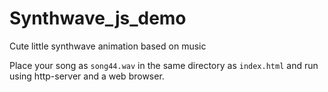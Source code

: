 # Synthwave_js_demo
Cute little synthwave animation based on music

Place your song as `song44.wav` in the same directory as `index.html` and run using http-server and a web browser.
